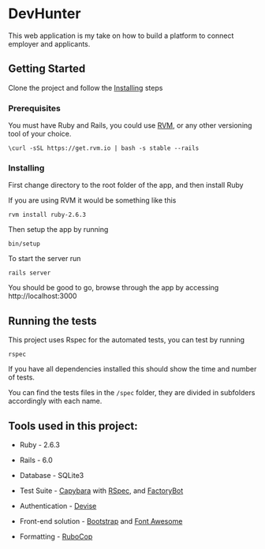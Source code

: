 # DevHunter

This web application is my take on how to build a platform to connect employer and applicants.

## Getting Started

Clone the project and follow the [Installing](#Installing) steps 

### Prerequisites

You must have Ruby and Rails, you could use [RVM](https://github.com/rvm/rvm), or any other versioning tool of your choice.

```
\curl -sSL https://get.rvm.io | bash -s stable --rails
```

### Installing

First change directory to the root folder of the app, and then install Ruby

If you are using RVM it would be something like this

```
rvm install ruby-2.6.3
```

Then setup the app by running

```
bin/setup
```

To start the server run

```
rails server
```

You should be good to go, browse through the app by accessing http://localhost:3000

## Running the tests

This project uses Rspec for the automated tests, you can test by running

```
rspec
```

If you have all dependencies installed this should show the time and number of tests.

You can find the tests files in the `/spec` folder, they are divided in subfolders accordingly with each name.

## Tools used in this project:

- Ruby - 2.6.3

- Rails - 6.0

- Database - SQLite3

- Test Suite - [Capybara](https://github.com/teamcapybara/capybara) with [RSpec](https://github.com/rspec/rspec-rails), and [FactoryBot](https://github.com/thoughtbot/factory_bot_rails)

- Authentication - [Devise](https://github.com/plataformatec/devise)

- Front-end solution - [Bootstrap](https://github.com/twbs/bootstrap) and [Font Awesome](https://github.com/FortAwesome/Font-Awesome)

- Formatting - [RuboCop](https://github.com/rubocop-hq/rubocop)
